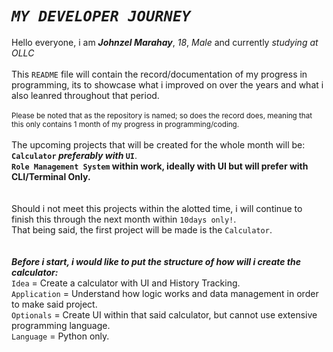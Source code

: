 # _`MY DEVELOPER JOURNEY`_

Hello everyone, i am **_Johnzel Marahay_**, _18_, _Male_ and currently _studying at OLLC_\
\
This `README` file will contain the record/documentation of my progress in programming, its to showcase what i improved on over the years and what i also leanred throughout that period.\
\
<sup>Please be noted that as the repository is named; so does the record does, meaning that this only contains 1 month of my progress in programming/coding.</sup>\
\
The upcoming projects that will be created for the whole month will be:\
**`Calculator` _preferably with_ `UI`**.\
**`Role Management System` within work, ideally with UI but will prefer with CLI/Terminal Only.**\
\
\
Should i not meet this projects within the alotted time, i will continue to finish this through the next month within `10days only!`.\
That being said, the first project will be made is the `Calculator`.\
\
\
***Before i start, i would like to put the structure of how will i create the calculator:***\
`Idea` = Create a calculator with UI and History Tracking.\
`Application` = Understand how logic works and data management in order to make said project.\
`Optionals` = Create UI within that said calculator, but cannot use extensive programming language.\
`Language` = Python only.
